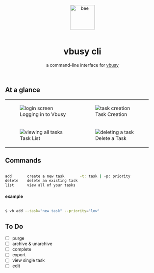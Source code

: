 <div align="center">
  <img src="https://i.imgur.com/AVqWl72.png" alt="bee" width="80"  style="margin-bottom: 15px;">
  <h1 align="center">vbusy cli</h1>
  <p>a command-line interface for <a href="https://github.com/enna-ai/vbusy">vbusy</a></p>
</div>

&nbsp;

## At a glance

<table>
  <tr>
    <td>
      <figure>
        <img src="https://i.imgur.com/F98jobu.png" alt="login screen">
        <figcaption>Logging in to Vbusy</figcaption>
      </figure>
    </td>
    <td>
      <figure>
        <img src="https://i.imgur.com/q2RngO0.png" alt="task creation">
        <figcaption>Task Creation</figcaption>
      </figure>
    </td>
  </tr>
  <tr>
      <td>
        <figure>
          <img src="https://i.imgur.com/eVt9XUL.png" alt="viewing all tasks">
          <figcaption>Task List</figcaption>
        </figure>
      </td>
      <td>
        <figure>
          <img src="https://i.imgur.com/rzNUxwv.png" alt="deleting a task">
        <figcaption>Delete a Task</figcaption>
      </figure>
    </td>
  </tr>
</table>


## Commands

```sh

add       create a new task       -t: task | -p: priority
delete    delete an existing task
list      view all of your tasks

```

#### example
```sh

$ vb add --task="new task" --priority="low"

```

## To Do
- [ ] purge
- [ ] archive & unarchive
- [ ] complete
- [ ] export
- [ ] view single task
- [ ] edit